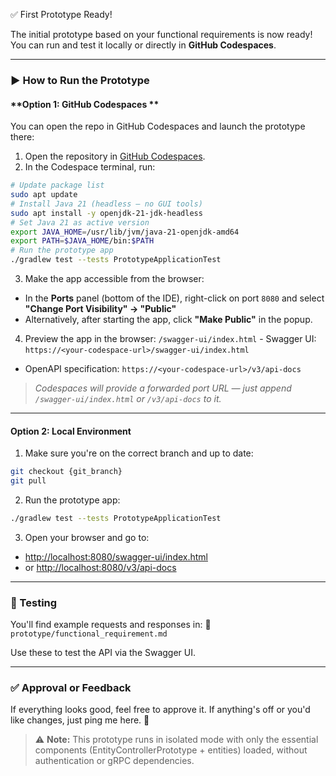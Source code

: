✅ First Prototype Ready!

The initial prototype based on your functional requirements is now ready! You can run and test it locally or directly in **GitHub Codespaces**.

---

### ▶️ How to Run the Prototype

#### **Option 1: GitHub Codespaces **
You can open the repo in GitHub Codespaces and launch the prototype there:

1. Open the repository in [GitHub Codespaces](https://github.com/Cyoda-platform/{repository_name}/tree/{git_branch}).
2. In the Codespace terminal, run:

```bash
# Update package list
sudo apt update
# Install Java 21 (headless — no GUI tools)
sudo apt install -y openjdk-21-jdk-headless
# Set Java 21 as active version
export JAVA_HOME=/usr/lib/jvm/java-21-openjdk-amd64
export PATH=$JAVA_HOME/bin:$PATH
# Run the prototype app
./gradlew test --tests PrototypeApplicationTest
```

3. Make the app accessible from the browser:
 - In the **Ports** panel (bottom of the IDE), right-click on port `8080` and select **"Change Port Visibility" → "Public"**
 - Alternatively, after starting the app, click **"Make Public"** in the popup.

4. Preview the app in the browser:
 `/swagger-ui/index.html` - Swagger UI: `https://<your-codespace-url>/swagger-ui/index.html`
 - OpenAPI specification: `https://<your-codespace-url>/v3/api-docs`

> *Codespaces will provide a forwarded port URL — just append `/swagger-ui/index.html` or `/v3/api-docs` to it.*

---

#### **Option 2: Local Environment**

1. Make sure you're on the correct branch and up to date:

```bash
git checkout {git_branch}
git pull
```

2. Run the prototype app:

```bash
./gradlew test --tests PrototypeApplicationTest
```

3. Open your browser and go to:
- [http://localhost:8080/swagger-ui/index.html](http://localhost:8080/swagger-ui/index.html)
- or [http://localhost:8080/v3/api-docs](http://localhost:8080/v3/api-docs)

---

### 🧪 Testing

You'll find example requests and responses in:
📄 `prototype/functional_requirement.md`

Use these to test the API via the Swagger UI.

---

### ✅ Approval or Feedback

If everything looks good, feel free to approve it.
If anything's off or you'd like changes, just ping me here. 🙌

> ⚠️ **Note:** This prototype runs in isolated mode with only the essential components (EntityControllerPrototype + entities) loaded, without authentication or gRPC dependencies.